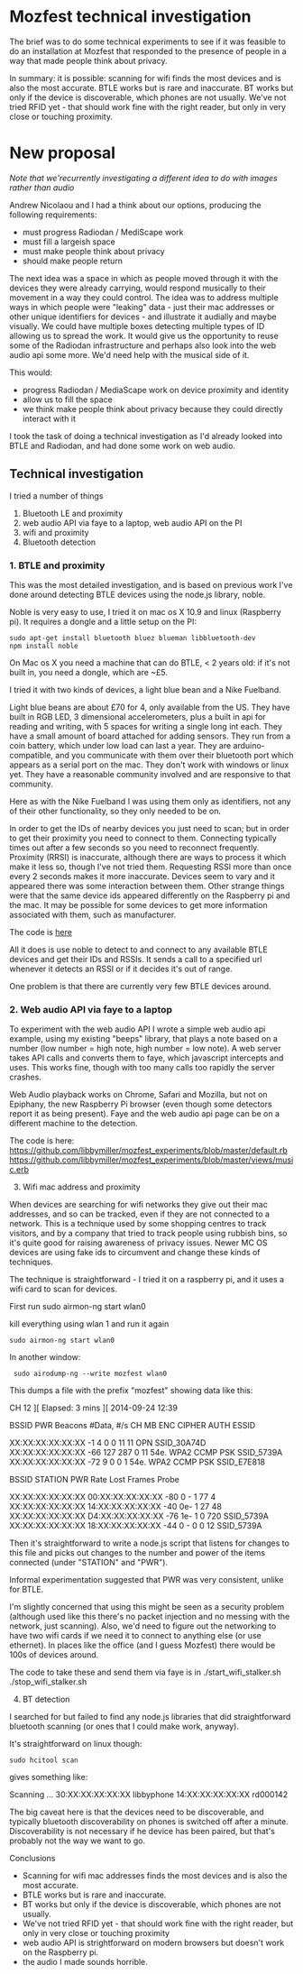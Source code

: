 # Mozfest technical investigation 

The brief was to do some technical experiments to see if it was feasible to do an installation at 
Mozfest that responded to the presence of people in a way that made people think about privacy.

In summary: it is possible: scanning for wifi finds the most devices and is also the most 
accurate. BTLE works but is rare and inaccurate. BT works but only if the device is discoverable, 
which phones are not usually. We've not tried RFID yet - that should work fine with the right 
reader, but only in very close or touching proximity.


# New proposal

*Note that we'recurrently investigating a different idea to do with images rather than audio*

Andrew Nicolaou and I had a think about our options, producing the following requirements:

* must progress Radiodan / MediScape work
* must fill a largeish space
* must make people think about privacy
* should make people return

The next idea was a space in which as people moved through it with the devices they were already carrying, would respond musically to their movement in a way they could control. The idea was to address multiple ways in which people were "leaking" data - just their mac addresses or other unique identifiers for devices - and illustrate it audially and maybe visually. We could have multiple boxes detecting multiple types of ID allowing us to spread the work. It would give us the opportunity to reuse some of the Radiodan infrastructure and perhaps also look into the web audio api some more. We'd need help with the musical side of it. 

This would:

* progress Radiodan / MediaScape work on device proximity and identity
* allow us to fill the space
* we think make people think about privacy because they could directly interact with it


I took the task of doing a technical investigation as I'd already looked into BTLE and Radiodan, and had done some work on web audio.


## Technical investigation

I tried a number of things

1. Bluetooth LE and proximity
2. web audio API via faye to a laptop, web audio API on the PI
3. wifi and proximity
4. Bluetooth detection


### 1. BTLE and proximity

This was the most detailed investigation, and is based on previous work I've done around detecting BTLE devices using the node.js library, noble.

Noble is very easy to use, I tried it on mac os X 10.9 and linux (Raspberry pi). It requires a dongle and a little setup on the PI:

    sudo apt-get install bluetooth bluez blueman libbluetooth-dev
    npm install noble

On Mac os X you need a machine that can do BTLE, < 2 years old: if it's not built in, you need a dongle, which are ~£5.

I tried it with two kinds of devices, a light blue bean and a Nike Fuelband.

Light blue beans are about £70 for 4, only available from the US. They have built in RGB LED, 3 dimensional accelerometers, plus a built in api for reading and writing, with 5 spaces for writing a single long int each. They have a small amount of board attached for adding sensors. They run from a coin battery, which under low load can last a year.
They are arduino-compatible, and you communicate with them over their bluetooth port which appears as a serial port on the mac. They don't work with windows or linux yet. They have a reasonable community involved and are responsive to that community.

Here as with the Nike Fuelband I was using them only as identifiers, not any of their other functionality, so they only needed to be on.

In order to get the IDs of nearby devices you just need to scan; but in order to get their proximity you need to connect to them. Connecting typically times out after a few seconds so you need to reconnect frequently. Proximity (RRSI) is inaccurate, although there are ways to process it which make it less so, though I've not tried them. Requesting RSSI more than once every 2 seconds makes it more inaccurate. Devices seem to vary and it appeared there was some interaction between them. Other strange things were that the same device ids appeared differently on the Raspberry pi and the mac. It may be possible for some devices to get more information associated with them, such as manufacturer.

The code is [here](https://github.com/libbymiller/mozfest_experiments/blob/master/rssi.js)

All it does is use noble to detect to and connect to any available BTLE devices and get their IDs and RSSIs. It sends a call to a specified url whenever it detects an RSSI or if it decides it's out of range. 

One problem is that there are currently very few BTLE devices around.


### 2. Web audio API via faye to a laptop

To experiment with the web audio API I wrote a simple web audio api example, using my existing "beeps" library, that plays a note based on a number (low number = high note, high number = low note). A web server takes API calls and converts them to faye, which javascript intercepts and uses. This works fine, though with too many calls too rapidly the server crashes. 

Web Audio playback works on Chrome, Safari and Mozilla, but not on Epiphany, the new Raspberry Pi browser (even though some detectors report it as being present). Faye and the web audio api page can be on a different machine to the detection.


The code is here:
https://github.com/libbymiller/mozfest_experiments/blob/master/default.rb
https://github.com/libbymiller/mozfest_experiments/blob/master/views/music.erb


3. Wifi mac address and proximity

When devices are searching for wifi networks they give out their mac addresses, and so can be tracked, even if they are not connected to a network. This is a technique used by some shopping centres to track visitors, and by a company that tried to track people using rubbish bins, so it's quite good for raising awareness of privacy issues. Newer MC OS devices are using fake ids to circumvent and change these kinds of techniques.

The technique is straightforward - I tried it on a raspberry pi, and it uses a wifi card to scan for devices.

First run 
    sudo airmon-ng start wlan0

kill everything using wlan 1 and run it again

    sudo airmon-ng start wlan0

In another window:

     sudo airodump-ng --write mozfest wlan0

This dumps a file with the prefix "mozfest" showing data like this:

 CH 12 ][ Elapsed: 3 mins ][ 2014-09-24 12:39                                         
                                                                                                                                 
 BSSID              PWR  Beacons    #Data, #/s  CH  MB   ENC  CIPHER AUTH ESSID
                                                                                                                                 
 XX:XX:XX:XX:XX:XX   -1        4        0    0  11  11   OPN              SSID_30A74D                                    
 XX:XX:XX:XX:XX:XX  -66      127      287    0  11  54e. WPA2 CCMP   PSK  SSID_5739A                                                
 XX:XX:XX:XX:XX:XX  -72        9        0    0   1  54e. WPA2 CCMP   PSK  SSID_E7E818                                         
                                                                                                                                 
 BSSID              STATION            PWR   Rate    Lost    Frames  Probe                                                        
                                                                                                                                  
 XX:XX:XX:XX:XX:XX  00:XX:XX:XX:XX:XX  -80    0 - 1     77        4                                                               
 XX:XX:XX:XX:XX:XX  14:XX:XX:XX:XX:XX  -40    0e- 1     27       48                                                               
 XX:XX:XX:XX:XX:XX  D4:XX:XX:XX:XX:XX  -76    1e- 1      0      720  SSID_5739A                                                      
 XX:XX:XX:XX:XX:XX  18:XX:XX:XX:XX:XX  -44    0 - 0      0       12  SSID_5739A  

Then it's straightforward to write a node.js script that listens for changes to this file and picks out changes to the number and power of the items connected (under "STATION" and "PWR").

Informal experimentation suggested that PWR was very consistent, unlike for BTLE.

I'm slightly concerned that using this might be seen as a security problem (although used like this there's no packet injection and no messing with the network, just scanning). Also, we'd need to figure out the networking to have two wifi cards if we need it to connect to anything else (or use ethernet). In places like the office (and I guess Mozfest) there would be 100s of devices around.

The code to take these and send them via faye is in 
    ./start_wifi_stalker.sh
    ./stop_wifi_stalker.sh


4. BT detection

I searched for but failed to find any node.js libraries that did straightforward bluetooth scanning (or ones that I could make work, anyway).

It's straightforward on linux though:

    sudo hcitool scan

gives something like:

Scanning ...
	30:XX:XX:XX:XX:XX	libbyphone
	14:XX:XX:XX:XX:XX	rd000142

The big caveat here is that the devices need to be discoverable, and typically bluetooth discoverability on phones is switched off after a minute. Discoverability is not necessary if he device has been paired, but that's probably not the way we want to go.


Conclusions


* Scanning for wifi mac addresses finds the most devices and is also the most accurate. 
* BTLE works but is rare and inaccurate. 
* BT works but only if the device is discoverable, which phones are not usually. 
* We've not tried RFID yet - that should work fine with the right reader, but only in very close or touching proximity
* web audio API is strightforward on modern browsers but doesn't work on the Raspberry pi.
* the audio I made sounds horrible.




